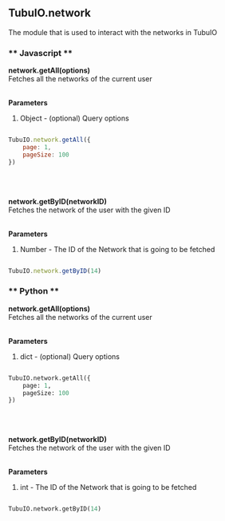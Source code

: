 
## TubuIO.network
The module that is used to interact with the networks in TubuIO

<!-- tabs:start -->

### ** Javascript **
**network.getAll(options)**
<br>
Fetches all the networks of the current user
<br>
<br>

**Parameters**
<br>
 1. Object - (optional) Query options<br>


```js

TubuIO.network.getAll({
    page: 1,
    pageSize: 100
})

```
<br>
<br>

**network.getByID(networkID)**
<br>
Fetches the network of the user with the given ID 
<br>
<br>

**Parameters**
<br>
 1. Number - The ID of the Network that is going to be fetched <br>

```js

TubuIO.network.getByID(14)

```
### ** Python **

**network.getAll(options)**
<br>
Fetches all the networks of the current user
<br>
<br>


**Parameters**
<br>
 1. dict - (optional) Query options<br>


```python

TubuIO.network.getAll({
    page: 1,
    pageSize: 100
})

```
<br>
<br>

**network.getByID(networkID)**
<br>
Fetches the network of the user with the given ID 
<br>
<br>

**Parameters**
<br>
 1. int - The ID of the Network that is going to be fetched <br>

```python

TubuIO.network.getByID(14)

```


<!-- tabs:end -->
